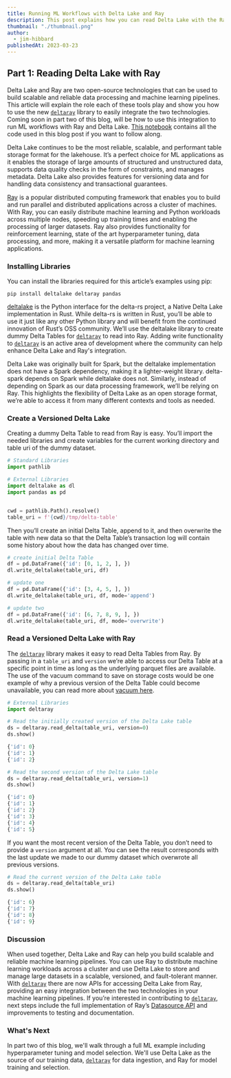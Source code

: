 ```yaml
---
title: Running ML Workflows with Delta Lake and Ray
description: This post explains how you can read Delta Lake with the Ray compute framework
thumbnail: "./thumbnail.png"
author:
  - jim-hibbard
publishedAt: 2023-03-23
---
```


## Part 1: Reading Delta Lake with Ray

Delta Lake and Ray are two open-source technologies that can be used to build scalable and reliable data processing and machine learning pipelines. This article will explain the role each of these tools play and show you how to use the new [`deltaray`](https://github.com/delta-incubator/deltaray) library to easily integrate the two technologies. Coming soon in part two of this blog, will be how to use this integration to run ML workflows with Ray and Delta Lake. [This notebook](https://github.com/delta-incubator/deltaray/blob/main/notebooks/deltaray-demo.ipynb) contains all the code used in this blog post if you want to follow along.

Delta Lake continues to be the most reliable, scalable, and performant table storage format for the lakehouse. It’s a perfect choice for ML applications as it enables the storage of large amounts of structured and unstructured data, supports data quality checks in the form of constraints, and manages metadata. Delta Lake also provides features for versioning data and for handling data consistency and transactional guarantees.

[Ray](https://docs.ray.io/en/latest/) is a popular distributed computing framework that enables you to build and run parallel and distributed applications across a cluster of machines. With Ray, you can easily distribute machine learning and Python workloads across multiple nodes, speeding up training times and enabling the processing of larger datasets. Ray also provides functionality for reinforcement learning, state of the art hyperparameter tuning, data processing, and more, making it a versatile platform for machine learning applications.

### Installing Libraries

You can install the libraries required for this article’s examples using pip:

```shell
pip install deltalake deltaray pandas
```

[deltalake](https://github.com/delta-io/delta-rs) is the Python interface for the delta-rs project, a Native Delta Lake implementation in Rust. While delta-rs is written in Rust, you’ll be able to use it just like any other Python library and will benefit from the continued innovation of Rust’s OSS community. We’ll use the deltalake library to create dummy Delta Tables for [`deltaray`](https://github.com/delta-incubator/deltaray) to read into Ray. Adding write functionality to [`deltaray`](https://github.com/delta-incubator/deltaray) is an active area of development where the community can help enhance Delta Lake and Ray's integration.

Delta Lake was originally built for Spark, but the deltalake implementation does not have a Spark dependency, making it a lighter-weight library. delta-spark depends on Spark while deltalake does not. Similarly, instead of depending on Spark as our data processing framework, we’ll be relying on Ray. This highlights the flexibility of Delta Lake as an open storage format, we’re able to access it from many different contexts and tools as needed.

### Create a Versioned Delta Lake

Creating a dummy Delta Table to read from Ray is easy. You’ll import the needed libraries and create variables for the current working directory and table uri of the dummy dataset.

```python
# Standard Libraries
import pathlib

# External Libraries
import deltalake as dl
import pandas as pd


cwd = pathlib.Path().resolve()
table_uri = f'{cwd}/tmp/delta-table'
```

Then you’ll create an initial Delta Table, append to it, and then overwrite the table with new data so that the Delta Table’s transaction log will contain some history about how the data has changed over time.

```python
# create initial Delta Table
df = pd.DataFrame({'id': [0, 1, 2, ], })
dl.write_deltalake(table_uri, df)

# update one
df = pd.DataFrame({'id': [3, 4, 5, ], })
dl.write_deltalake(table_uri, df, mode='append')

# update two
df = pd.DataFrame({'id': [6, 7, 8, 9, ], })
dl.write_deltalake(table_uri, df, mode='overwrite')
```

### Read a Versioned Delta Lake with Ray

The [`deltaray`](https://github.com/delta-incubator/deltaray) library makes it easy to read Delta Tables from Ray. By passing in a `table_uri` and `version` we’re able to access our Delta Table at a specific point in time as long as the underlying parquet files are available. The use of the vacuum command to save on storage costs would be one example of why a previous version of the Delta Table could become unavailable, you can read more about [vacuum here](https://delta.io/blog/2023-01-03-delta-lake-vacuum-command/).

```python
# External Libraries
import deltaray

# Read the initially created version of the Delta Lake table
ds = deltaray.read_delta(table_uri, version=0)
ds.show()

{'id': 0}
{'id': 1}
{'id': 2}
```

```python
# Read the second version of the Delta Lake table
ds = deltaray.read_delta(table_uri, version=1)
ds.show()

{'id': 0}
{'id': 1}
{'id': 2}
{'id': 3}
{'id': 4}
{'id': 5}
```

If you want the most recent version of the Delta Table, you don’t need to provide a `version` argument at all. You can see the result corresponds with the last update we made to our dummy dataset which overwrote all previous versions.

```python
# Read the current version of the Delta Lake table
ds = deltaray.read_delta(table_uri)
ds.show()

{'id': 6}
{'id': 7}
{'id': 8}
{'id': 9}
```

### Discussion

When used together, Delta Lake and Ray can help you build scalable and reliable machine learning pipelines. You can use Ray to distribute machine learning workloads across a cluster and use Delta Lake to store and manage large datasets in a scalable, versioned, and fault-tolerant manner. With [`deltaray`](https://github.com/delta-incubator/deltaray) there are now APIs for accessing Delta Lake from Ray, providing an easy integration between the two technologies in your machine learning pipelines. If you’re interested in contributing to [`deltaray`](https://github.com/delta-incubator/deltaray), next steps include the full implementation of Ray’s [Datasource API](https://docs.ray.io/en/latest/data/api/input_output.html#datasource-api) and improvements to testing and documentation.

### What's Next

In part two of this blog, we'll walk through a full ML example including hyperparameter tuning and model selection. We'll use Delta Lake as the source of our training data, [`deltaray`](https://github.com/delta-incubator/deltaray) for data ingestion, and Ray for model training and selection.
